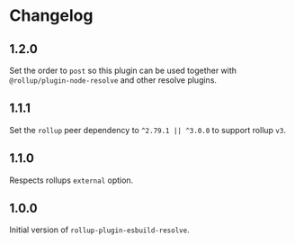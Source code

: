 # Changelog

## 1.2.0

Set the order to `post` so this plugin can be used together with `@rollup/plugin-node-resolve` and other resolve plugins.

## 1.1.1

Set the `rollup` peer dependency to `^2.79.1 || ^3.0.0` to support rollup `v3`.

## 1.1.0

Respects rollups `external` option.

## 1.0.0

Initial version of `rollup-plugin-esbuild-resolve`.